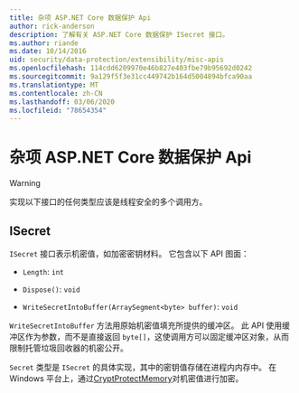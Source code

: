```yaml
---
title: 杂项 ASP.NET Core 数据保护 Api
author: rick-anderson
description: 了解有关 ASP.NET Core 数据保护 ISecret 接口。
ms.author: riande
ms.date: 10/14/2016
uid: security/data-protection/extensibility/misc-apis
ms.openlocfilehash: 114cdd6209970e46b827e403fbe79b95692d0242
ms.sourcegitcommit: 9a129f5f3e31cc449742b164d5004894bfca90aa
ms.translationtype: MT
ms.contentlocale: zh-CN
ms.lasthandoff: 03/06/2020
ms.locfileid: "78654354"
---
```

# <a name="miscellaneous-aspnet-core-data-protection-apis"></a>杂项 ASP.NET Core 数据保护 Api

<a name="data-protection-extensibility-mics-apis"></a>

>[!WARNING]
> 实现以下接口的任何类型应该是线程安全的多个调用方。

## <a name="isecret"></a>ISecret

`ISecret` 接口表示机密值，如加密密钥材料。 它包含以下 API 图面：

* `Length`: `int`

* `Dispose()`: `void`

* `WriteSecretIntoBuffer(ArraySegment<byte> buffer)`: `void`

`WriteSecretIntoBuffer` 方法用原始机密值填充所提供的缓冲区。 此 API 使用缓冲区作为参数，而不是直接返回 `byte[]`，这使调用方可以固定缓冲区对象，从而限制托管垃圾回收器的机密公开。

`Secret` 类型是 `ISecret` 的具体实现，其中的密钥值存储在进程内内存中。 在 Windows 平台上，通过[CryptProtectMemory](https://msdn.microsoft.com/library/windows/desktop/aa380262(v=vs.85).aspx)对机密值进行加密。
